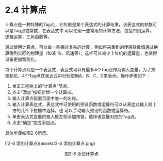 # 2.4 计算点

计算点是一种特殊的Tag点，它的值是某个表达式的计算结果，该表达式的参数可以是Tag点或常数，在表达式中 可以使用一些常用的计算方法，包括四则运算，逻辑运算，三角函数等。 

通过使用计算点，可以做一些相对复杂的计算，例如将采集到的传感器数值通过换算得到实际的物理量（如液 位、风速等），这样可以减少上位机的运算量，也使得设备更加智能化。 

每个计算点对应一个表达式，表达式可以有最多4个Tag点作为输入变量，为了方便起见，4个Tag点在表达式中分别使用A，B，C，D来表示。操作步骤如下： 

1. 单击工程树上的“计算点”节点。 
2. 点击“添加”按钮新增一个计算点。 
3. 输入计算点配置页面中唯一的名称。 
4. 输入计算表达式，表达式中可使用的预设函数或运算符可以从表达式输入框上方的几个下拉框中选择，也 可以手动输入预设的函数或运算符。 
5. 单击表达式变量的输入框左侧添加按钮，选择该变量对应的Tag点。 
6. 点击“确定”完成添加点。 

具体步骤如图2-6所示。

![2-6 添加计算点](assets/2-6 添加计算点.png)

<center>图2-6 添加计算点</center>

